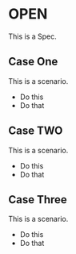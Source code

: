 # OPEN
This is a Spec. 

## Case One
This is a scenario.

  * Do this
  * Do that
 
## Case TWO
This is a scenario.

  * Do this
  * Do that

## Case Three
This is a scenario.

  * Do this
  * Do that
 
